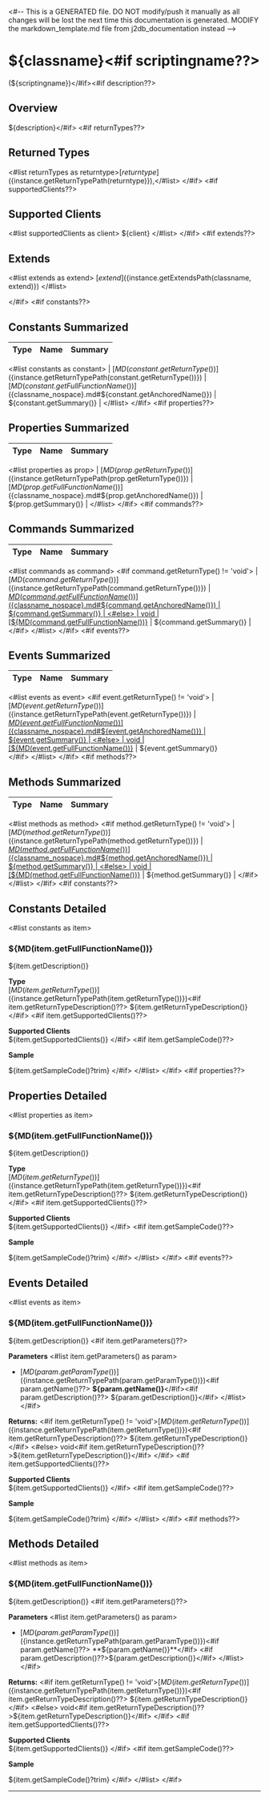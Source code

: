 <#-- This is a GENERATED file. DO NOT modify/push it manually as all changes will be lost the next time this documentation is generated. MODIFY the markdown_template.md file from j2db_documentation instead -->
# ${classname}<#if scriptingname??>
\(${scriptingname}\)</#if><#if description??>

## Overview

${description}</#if>
<#if returnTypes??>

## **Returned Types**
<#list returnTypes as returntype>[${returntype}](${instance.getReturnTypePath(returntype)}),</#list>
</#if>
<#if supportedClients??>
## **Supported Clients**

<#list supportedClients as client>
    ${client}
</#list>
</#if>
<#if extends??>

## **Extends**

<#list extends as extend>
[${extend}](${instance.getExtendsPath(classname, extend)})
</#list>

</#if>
<#if constants??>

## Constants Summarized

| Type                                                  | Name                                          | Summary                                                          |
| ----------------------------------- | ----------------------------------------------------------------------------------- | ------------------------------------------------------------------- |
<#list constants as constant>
| [${MD(constant.getReturnType())}](${instance.getReturnTypePath(constant.getReturnType())}) | [${MD(constant.getFullFunctionName())}](${classname_nospace}.md#${constant.getAnchoredName()})                   | ${constant.getSummary()}                                    |
</#list>
</#if>
<#if properties??>

## Properties Summarized

| Type                                                  | Name                    | Summary                                                                                                           |
| ----------------------------------- | ----------------------------------------------------------------------------------- | ------------------------------------------------------------------- |
<#list properties as prop>
| [${MD(prop.getReturnType())}](${instance.getReturnTypePath(prop.getReturnType())}) | [${MD(prop.getFullFunctionName())}](${classname_nospace}.md#${prop.getAnchoredName()})                   | ${prop.getSummary()}                                    |
</#list>
</#if>
<#if commands??>

## Commands Summarized

| Type                                                  | Name                    | Summary                                                                                                           |
| ----------------------------------- | ----------------------------------------------------------------------------------- | ------------------------------------------------------------------- |
<#list commands as command>
<#if command.getReturnType() != 'void'>
| [${MD(command.getReturnType())}](${instance.getReturnTypePath(command.getReturnType())}) | [${MD(command.getFullFunctionName())}](${classname_nospace}.md#${command.getAnchoredName()})                   | ${command.getSummary()}                                   |
<#else>
| void | [${MD(command.getFullFunctionName())}](${classname_nospace}.md#${command.getAnchoredName()})                   | ${command.getSummary()}                                   |
</#if>
</#list>
</#if>
<#if events??>

## Events Summarized

| Type                                                  | Name                    | Summary                                                                                                           |
| ----------------------------------- | ----------------------------------------------------------------------------------- | ------------------------------------------------------------------- |
<#list events as event>
<#if event.getReturnType() != 'void'>
| [${MD(event.getReturnType())}](${instance.getReturnTypePath(event.getReturnType())}) | [${MD(event.getFullFunctionName())}](${classname_nospace}.md#${event.getAnchoredName()})                   | ${event.getSummary()}                                    |
<#else>
| void | [${MD(event.getFullFunctionName())}](${classname_nospace}.md#${event.getAnchoredName()})                   | ${event.getSummary()}                      
</#if>
</#list>
</#if>
<#if methods??>

## Methods Summarized

| Type                                | Name                                                                                | Summary                                                             |
| ----------------------------------- | ----------------------------------------------------------------------------------- | ------------------------------------------------------------------- |
<#list methods as method>
<#if method.getReturnType() != 'void'>
| [${MD(method.getReturnType())}](${instance.getReturnTypePath(method.getReturnType())}) | [${MD(method.getFullFunctionName())}](${classname_nospace}.md#${method.getAnchoredName()})                   | ${method.getSummary()}                                    |
<#else>
| void | [${MD(method.getFullFunctionName())}](${classname_nospace}.md#${method.getAnchoredName()})                   | ${method.getSummary()}                                    |
</#if>
</#list>
</#if>
<#if constants??>

## Constants Detailed

<#list constants as item>
### ${MD(item.getFullFunctionName())}

${item.getDescription()}

**Type**\
[${MD(item.getReturnType())}](${instance.getReturnTypePath(item.getReturnType())})<#if item.getReturnTypeDescription()??> ${item.getReturnTypeDescription()}</#if>
<#if item.getSupportedClients()??>

**Supported Clients**\
${item.getSupportedClients()}
</#if>
<#if item.getSampleCode()??>

**Sample**

${item.getSampleCode()?trim}
</#if>
</#list>
</#if>
<#if properties??>

## Properties Detailed

<#list properties as item>
### ${MD(item.getFullFunctionName())}

${item.getDescription()}

**Type**\
[${MD(item.getReturnType())}](${instance.getReturnTypePath(item.getReturnType())})<#if item.getReturnTypeDescription()??> ${item.getReturnTypeDescription()}</#if>
<#if item.getSupportedClients()??>

**Supported Clients**\
${item.getSupportedClients()}
</#if>
<#if item.getSampleCode()??>

**Sample**

${item.getSampleCode()?trim}
</#if>
</#list>
</#if>
<#if events??>

## Events Detailed
<#list events as item>

### ${MD(item.getFullFunctionName())}

${item.getDescription()}
<#if item.getParameters()??>

**Parameters**
<#list item.getParameters() as param>
* [${MD(param.getParamType())}](${instance.getReturnTypePath(param.getParamType())})<#if param.getName()??> **${param.getName()}**</#if><#if param.getDescription()??> ${param.getDescription()}</#if>
</#list>
</#if>

**Returns:** <#if item.getReturnType() != 'void'>[${MD(item.getReturnType())}](${instance.getReturnTypePath(item.getReturnType())})<#if item.getReturnTypeDescription()??> ${item.getReturnTypeDescription()}</#if>
<#else>
void<#if item.getReturnTypeDescription()??>${item.getReturnTypeDescription()}</#if>
</#if>
<#if item.getSupportedClients()??>

**Supported Clients**\
${item.getSupportedClients()}
</#if>
<#if item.getSampleCode()??>

**Sample**

${item.getSampleCode()?trim}
</#if>
</#list>
</#if>
<#if methods??>

## Methods Detailed
<#list methods as item>

### ${MD(item.getFullFunctionName())}

${item.getDescription()}
<#if item.getParameters()??>

**Parameters**
<#list item.getParameters() as param>
* [${MD(param.getParamType())}](${instance.getReturnTypePath(param.getParamType())})<#if param.getName()??> **${param.getName()}**</#if> <#if param.getDescription()??>${param.getDescription()}</#if>
</#list>
</#if>

**Returns:** <#if item.getReturnType() != 'void'>[${MD(item.getReturnType())}](${instance.getReturnTypePath(item.getReturnType())})<#if item.getReturnTypeDescription()??> ${item.getReturnTypeDescription()}</#if>
<#else>
void<#if item.getReturnTypeDescription()??>${item.getReturnTypeDescription()}</#if>
</#if>
<#if item.getSupportedClients()??>

**Supported Clients**\
${item.getSupportedClients()}
</#if>
<#if item.getSampleCode()??>

**Sample**

${item.getSampleCode()?trim}
</#if>
</#list>
</#if>

---
